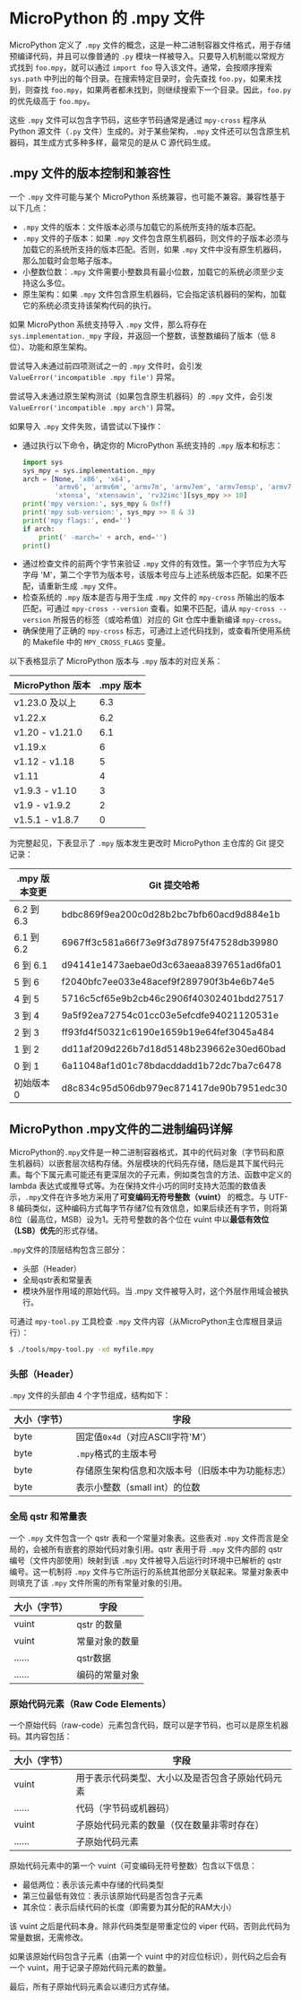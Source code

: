 # MicroPython 的 .mpy 文件

MicroPython 定义了 `.mpy` 文件的概念，这是一种二进制容器文件格式，用于存储预编译代码，并且可以像普通的 `.py` 模块一样被导入。只要导入机制能以常规方式找到 `foo.mpy`，就可以通过 `import foo` 导入该文件。通常，会按顺序搜索 `sys.path` 中列出的每个目录。在搜索特定目录时，会先查找 `foo.py`，如果未找到，则查找 `foo.mpy`，如果两者都未找到，则继续搜索下一个目录。因此，`foo.py` 的优先级高于 `foo.mpy`。

这些 `.mpy` 文件可以包含字节码，这些字节码通常是通过 `mpy-cross` 程序从 Python 源文件（`.py` 文件）生成的。对于某些架构，`.mpy` 文件还可以包含原生机器码，其生成方式多种多样，最常见的是从 C 源代码生成。


## .mpy 文件的版本控制和兼容性

一个 `.mpy` 文件可能与某个 MicroPython 系统兼容，也可能不兼容。兼容性基于以下几点：

- `.mpy` 文件的版本：文件版本必须与加载它的系统所支持的版本匹配。
- `.mpy` 文件的子版本：如果 `.mpy` 文件包含原生机器码，则文件的子版本必须与加载它的系统所支持的版本匹配。否则，如果 `.mpy` 文件中没有原生机器码，那么加载时会忽略子版本。
- 小整数位数：`.mpy` 文件需要小整数具有最小位数，加载它的系统必须至少支持这么多位。
- 原生架构：如果 `.mpy` 文件包含原生机器码，它会指定该机器码的架构，加载它的系统必须支持该架构代码的执行。

如果 MicroPython 系统支持导入 `.mpy` 文件，那么将存在 `sys.implementation._mpy` 字段，并返回一个整数，该整数编码了版本（低 8 位）、功能和原生架构。

尝试导入未通过前四项测试之一的 `.mpy` 文件时，会引发 `ValueError('incompatible .mpy file')` 异常。

尝试导入未通过原生架构测试（如果包含原生机器码）的 `.mpy` 文件，会引发 `ValueError('incompatible .mpy arch')` 异常。

如果导入 `.mpy` 文件失败，请尝试以下操作：

- 通过执行以下命令，确定你的 MicroPython 系统支持的 `.mpy` 版本和标志：
  ```python
  import sys
  sys_mpy = sys.implementation._mpy
  arch = [None, 'x86', 'x64',
          'armv6', 'armv6m', 'armv7m', 'armv7em', 'armv7emsp', 'armv7emdp',
          'xtensa', 'xtensawin', 'rv32imc'][sys_mpy >> 10]
  print('mpy version:', sys_mpy & 0xff)
  print('mpy sub-version:', sys_mpy >> 8 & 3)
  print('mpy flags:', end='')
  if arch:
      print(' -march=' + arch, end='')
  print()
  ```
- 通过检查文件的前两个字节来验证 `.mpy` 文件的有效性。第一个字节应为大写字母 'M'，第二个字节为版本号，该版本号应与上述系统版本匹配。如果不匹配，请重新生成 `.mpy` 文件。
- 检查系统的 `.mpy` 版本是否与用于生成 `.mpy` 文件的 `mpy-cross` 所输出的版本匹配，可通过 `mpy-cross --version` 查看。如果不匹配，请从 `mpy-cross --version` 所报告的标签（或哈希值）对应的 Git 仓库中重新编译 `mpy-cross`。
- 确保使用了正确的 `mpy-cross` 标志，可通过上述代码找到，或查看所使用系统的 Makefile 中的 `MPY_CROSS_FLAGS` 变量。


以下表格显示了 MicroPython 版本与 `.mpy` 版本的对应关系：

| MicroPython 版本       | .mpy 版本 |
|-----------------------|-----------|
| v1.23.0 及以上         | 6.3       |
| v1.22.x               | 6.2       |
| v1.20 - v1.21.0       | 6.1       |
| v1.19.x               | 6         |
| v1.12 - v1.18         | 5         |
| v1.11                 | 4         |
| v1.9.3 - v1.10        | 3         |
| v1.9 - v1.9.2         | 2         |
| v1.5.1 - v1.8.7       | 0         |


为完整起见，下表显示了 `.mpy` 版本发生更改时 MicroPython 主仓库的 Git 提交记录：

| .mpy 版本变更 | Git 提交哈希                             |
|--------------|-----------------------------------------|
| 6.2 到 6.3   | bdbc869f9ea200c0d28b2bc7bfb60acd9d884e1b |
| 6.1 到 6.2   | 6967ff3c581a66f73e9f3d78975f47528db39980 |
| 6 到 6.1     | d94141e1473aebae0d3c63aeaa8397651ad6fa01 |
| 5 到 6       | f2040bfc7ee033e48acef9f289790f3b4e6b74e5 |
| 4 到 5       | 5716c5cf65e9b2cb46c2906f40302401bdd27517 |
| 3 到 4       | 9a5f92ea72754c01cc03e5efcdfe94021120531e |
| 2 到 3       | ff93fd4f50321c6190e1659b19e64fef3045a484 |
| 1 到 2       | dd11af209d226b7d18d5148b239662e30ed60bad |
| 0 到 1       | 6a11048af1d01c78bdacddadd1b72dc7ba7c6478 |
| 初始版本 0   | d8c834c95d506db979ec871417de90b7951edc30 |


## MicroPython .mpy文件的二进制编码详解

MicroPython的`.mpy`文件是一种二进制容器格式，其中的代码对象（字节码和原生机器码）以嵌套层次结构存储。外层模块的代码先存储，随后是其下属代码元素。每个下属元素可能还有更深层次的子元素，例如类包含的方法、函数中定义的 lambda 表达式或推导式等。为在保持文件小巧的同时支持大范围的数值表示，`.mpy`文件在许多地方采用了**可变编码无符号整数（vuint）** 的概念。与 UTF-8 编码类似，这种编码方式每字节存储7位有效信息，如果后续还有字节，则将第8位（最高位，MSB）设为1。无符号整数的各个位在 vuint 中以**最低有效位（LSB）优先**的形式存储。

`.mpy`文件的顶层结构包含三部分：
- 头部（Header）
- 全局qstr表和常量表
- 模块外层作用域的原始代码。当 .mpy 文件被导入时，这个外层作用域会被执行。

可通过 `mpy-tool.py` 工具检查 `.mpy` 文件内容（从MicroPython主仓库根目录运行）：  
```bash
$ ./tools/mpy-tool.py -xd myfile.mpy
```  


### 头部（Header）  

`.mpy` 文件的头部由 4 个字节组成，结构如下：  

| 大小（字节） | 字段 |
|--------------|------|
| byte | 固定值`0x4d`（对应ASCII字符'M'） |
| byte | `.mpy`格式的主版本号 |
| byte | 存储原生架构信息和次版本号（旧版本中为功能标志） |
| byte | 表示小整数（small int）的位数 |


### 全局 qstr 和常量表  

一个 `.mpy` 文件包含一个 qstr 表和一个常量对象表。这些表对 `.mpy` 文件而言是全局的，会被所有嵌套的原始代码对象引用。qstr 表用于将 `.mpy` 文件内部的 qstr 编号（文件内部使用）映射到该 `.mpy` 文件被导入后运行时环境中已解析的 qstr 编号。这一机制将 `.mpy` 文件与它所运行的系统其他部分关联起来。常量对象表中则填充了该 `.mpy` 文件所需的所有常量对象的引用。

| 大小（字节） | 字段 |
|--------------|------|
| vuint | qstr 的数量 |
| vuint | 常量对象的数量 |
| …… | qstr数据 |
| …… | 编码的常量对象 |


### 原始代码元素（Raw Code Elements）  

一个原始代码（raw-code）元素包含代码，既可以是字节码，也可以是原生机器码。其内容包括：

| 大小（字节） | 字段 |
|--------------|------|
| vuint | 用于表示代码类型、大小以及是否包含子原始代码元素 |
| …… | 代码（字节码或机器码） |
| vuint | 子原始代码元素的数量（仅在数量非零时存在） |
| …… | 子原始代码元素 |

原始代码元素中的第一个 vuint（可变编码无符号整数）包含以下信息：
- 最低两位：表示该元素中存储的代码类型  
- 第三位最低有效位：表示该原始代码是否包含子元素  
- 其余位：表示后续代码的长度（即需要为其分配的RAM大小）  

该 vuint 之后是代码本身。除非代码类型是带重定位的 viper 代码，否则此代码为常量数据，无需修改。  

如果该原始代码包含子元素（由第一个 vuint 中的对应位标识），则代码之后会有一个 vuint，用于记录子原始代码元素的数量。  

最后，所有子原始代码元素会以递归方式存储。
